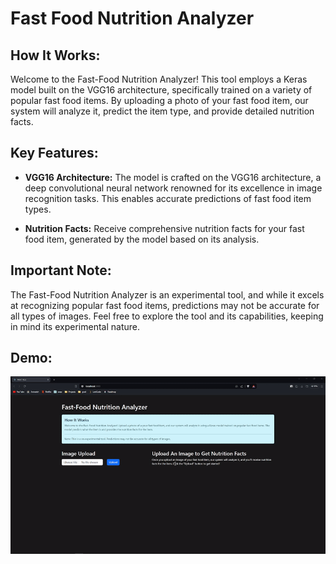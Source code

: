 # Fast Food Nutrition Analyzer

## How It Works:

Welcome to the Fast-Food Nutrition Analyzer! This tool employs a Keras model built on the VGG16 architecture, specifically trained on a variety of popular fast food items. By uploading a photo of your fast food item, our system will analyze it, predict the item type, and provide detailed nutrition facts.

## Key Features:

- **VGG16 Architecture:** The model is crafted on the VGG16 architecture, a deep convolutional neural network renowned for its excellence in image recognition tasks. This enables accurate predictions of fast food item types.

- **Nutrition Facts:** Receive comprehensive nutrition facts for your fast food item, generated by the model based on its analysis.

## Important Note:

The Fast-Food Nutrition Analyzer is an experimental tool, and while it excels at recognizing popular fast food items, predictions may not be accurate for all types of images. Feel free to explore the tool and its capabilities, keeping in mind its experimental nature.

## Demo:
![Demo](https://raw.githubusercontent.com/michaeltvu/Fast-Food-Nutrition-Predictor/main/react-app/demo.gif)